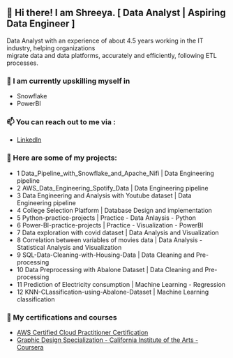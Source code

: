 ## 👋 Hi there! I am Shreeya. [ Data Analyst | Aspiring Data Engineer ]



Data Analyst with an experience of about 4.5 years working in the IT industry, helping organizations </br>
migrate data and data platforms, accurately and efficiently, following ETL processes.

### 🌱 I am currently upskilling myself in  <br>

- Snowflake <br>
- PowerBI <br>

### 📫 You can reach out to me via : <br>

- [LinkedIn](https://www.linkedin.com/in/shreeyapravinjoshi/)
    

### 🌱 Here are some of my projects: <br>
 

-	1	Data_Pipeline_with_Snowflake_and_Apache_Nifi | Data Engineering pipeline
-	2	AWS_Data_Engineering_Spotify_Data |	Data Engineering pipeline
-	3	Data Engineering and Analysis with Youtube dataset | Data Engineering pipeline
-	4	College Selection Platform | Database Design and implementation
-	5	Python-practice-projects | Practice - Data Anlaysis - Python
-	6	Power-BI-practice-projects | Practice - Visualization - PowerBI
-	7	Data exploration with covid dataset	| Data Analysis and Visualization
-	8	Correlation between variables of movies data | Data Analysis - Statistical Analysis and Visualization
-	9	SQL-Data-Cleaning-with-Housing-Data	| Data Cleaning and Pre-processing
-	10	Data Preprocessing with Abalone Dataset	| Data Cleaning and Pre-processing
-	11	Prediction of Electricity consumption	| Machine Learning - Regression
-	12	KNN-CLassification-using-Abalone-Dataset | Machine Learning classification


### 🌱 My certifications and courses 

- [AWS Certified Cloud Practitioner Certification](https://cp.certmetrics.com/amazon/en/public/verify/credential/d907587eea8344c893032be9a0ce7473) 
- [Graphic Design Specialization - California Institute of the Arts - Coursera](https://coursera.org/share/0df0400bce7f52bddceace914944c243)



<!--
- 🔭 I’m currently working on ...
- 🌱 I’m currently learning ...
- 👯 I’m looking to collaborate on ...
- 🤔 I’m looking for help with ...
- 💬 Ask me about ...
- 📫 How to reach me: ...
- 😄 Pronouns: ...
- ⚡ Fun fact: ...
-->
